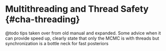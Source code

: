 Multithreading and Thread Safety {#cha-threading}
================================

@todo tips taken over from old manual and expanded. Some advice when it can provide speed up, clearly state that only the MCMC is with threads but synchronization is a bottle neck for fast posteriors

